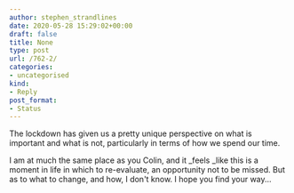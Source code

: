 ```yaml
---
author: stephen_strandlines
date: 2020-05-28 15:29:02+00:00
draft: false
title: None
type: post
url: /762-2/
categories:
- uncategorised
kind:
- Reply
post_format:
- Status
---
```


The lockdown has given us a pretty unique perspective on what is important and what is not, particularly in terms of how we spend our time.

I am at much the same place as you Colin, and it _feels _like this is a moment in life in which to re-evaluate, an opportunity not to be missed. But as to what to change, and how, I don't know. I hope you find your way...

